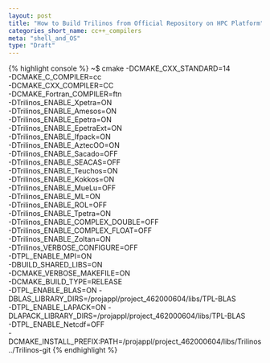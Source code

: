 ```yaml
---
layout: post
title: "How to Build Trilinos from Official Repository on HPC Platform"
categories_short_name: cc++_compilers
meta: "shell_and_OS"
type: "Draft"
---
```


{% highlight console %}
~$ cmake  -DCMAKE_CXX_STANDARD=14 \
       -DCMAKE_C_COMPILER=cc \
       -DCMAKE_CXX_COMPILER=CC \
       -DCMAKE_Fortran_COMPILER=ftn \
       -DTrilinos_ENABLE_Xpetra=ON \
       -DTrilinos_ENABLE_Amesos=ON \
       -DTrilinos_ENABLE_Epetra=ON \
       -DTrilinos_ENABLE_EpetraExt=ON \
       -DTrilinos_ENABLE_Ifpack=ON \
       -DTrilinos_ENABLE_AztecOO=ON \
       -DTrilinos_ENABLE_Sacado=OFF \
       -DTrilinos_ENABLE_SEACAS=OFF \
       -DTrilinos_ENABLE_Teuchos=ON \
       -DTrilinos_ENABLE_Kokkos=ON \
       -DTrilinos_ENABLE_MueLu=OFF \
       -DTrilinos_ENABLE_ML=ON \
       -DTrilinos_ENABLE_ROL=OFF \
       -DTrilinos_ENABLE_Tpetra=ON \
       -DTrilinos_ENABLE_COMPLEX_DOUBLE=OFF \
       -DTrilinos_ENABLE_COMPLEX_FLOAT=OFF \
       -DTrilinos_ENABLE_Zoltan=ON \
       -DTrilinos_VERBOSE_CONFIGURE=OFF \
       -DTPL_ENABLE_MPI=ON \
       -DBUILD_SHARED_LIBS=ON \
       -DCMAKE_VERBOSE_MAKEFILE=ON \
       -DCMAKE_BUILD_TYPE=RELEASE \
       -DTPL_ENABLE_BLAS=ON  -DBLAS_LIBRARY_DIRS=/projappl/project_462000604/libs/TPL-BLAS \
       -DTPL_ENABLE_LAPACK=ON -DLAPACK_LIBRARY_DIRS=/projappl/project_462000604/libs/TPL-BLAS \
       -DTPL_ENABLE_Netcdf=OFF \
       -DCMAKE_INSTALL_PREFIX:PATH=/projappl/project_462000604/libs/Trilinos ../Trilinos-git
{% endhighlight %}
